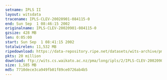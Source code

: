 ```yaml
---
setname: IPLS II
layout: witsdata
tracename: IPLS-CLEV-20020901-084115-0
end: Sun Sep  1 08:46:15 2002
originalname: IPLS-CLEV-20020901-084115-0
gzsize: 428 MB
len: 0:05:00
start: Sun Sep  1 08:41:15 2002
totalwirelen: 11,532 MB
ripedownload: https://data-repository.ripe.net/datasets/wits-archive/pma/long/ipls/2/IPLS-CLEV-20020901-084115-0.gz
pkts: 20 million
download: ftp://wits.cs.waikato.ac.nz/pma/long/ipls/2/IPLS-CLEV-20020901-084115-0.gz
size: 1,585 MB
md5: 7710dece3ca949fb01f89ce0726ab4b5
---
```

